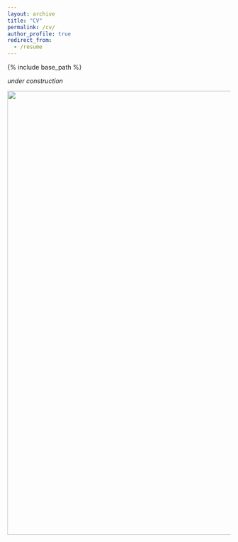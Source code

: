 ```yaml
---
layout: archive
title: "CV"
permalink: /cv/
author_profile: true
redirect_from:
  - /resume
---
```


{% include base_path %}

*under construction*

<a href="files/dai.pdf" class="image fit"><img src="images/marr_pic.jpg" width="800" height="1000" alt=""></a>

<!--

<object data="files/dai.pdf" width="800" height="1000" type="application/pdf"></object>

<object data="{{ site.url }}{{ site.baseurl }}/files/dai.pdf" width="800" height="1000" type="application/pdf"></object>

-->